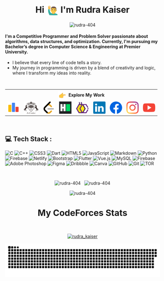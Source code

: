 <h1 align="center">Hi <img src="assets/hi_man.gif" width="40px" align="center"> I'm Rudra Kaiser</h1>

<p align="center"><img src="https://readme-typing-svg.demolab.com/?font=Kanit&duration=4000&pause=1000&color=37BDBD&width=435&lines=Competitive+Programmer;Problem+Solver;Self+Learner;Good+Listener;Detail+Oriented;Continuous+Learner&center=true&width=500&height=30" alt="rudra-404"></p>
<!--
Hi, emoji with googles ----- <img src="https://emojis.slackmojis.com/emojis/images/1531849430/4246/blob-sunglasses.gif?1531849430" width="30"/>
![Typing SVG](https://readme-typing-svg.demolab.com/?font=Kanit&duration=4000&pause=500&color=37BDBD&width=435&lines=Competitive+Programmer;Problem+Solver;Self+Learner;Good+Listener;Detail+Oriented;Continuous+Learner)
https://git.io/typing-svg -->

<!--
Bannar
![Frontend Developer](assets/bannar.png)
-->

#### I'm a **Competitive Programmer** and **Problem Solver** passionate about algorithms, data structures, and optimization. Currently, I'm pursuing my **Bachelor’s degree in Computer Science & Engineering** at **Premier University**.   

- I believe that every line of code tells a story.
- My journey in programming is driven by a blend of creativity and logic, where I transform my ideas into reality.

<br>
<table align="center">
  <tr>
    <th colspan="9"><img src="./assets/pointing.gif" width="30px" align="center"> Explore My Work</th>
  </tr>
  <tr>
    <td align="center">
      <a href="https://codeforces.com/profile/rudra_kaiser">
        <img src="https://github.com/rudra-404/rudra-404/blob/main/assets/codeforces.svg" alt='CodeForces' height='40'>
      </a>
    </td>
    <td>
      <a href="https://atcoder.jp/users/rudra_kaiser">
        <img src="https://github.com/rudra-404/rudra-404/blob/main/assets/atcoder.svg" alt='AtCoder' height='40'>
      </a>
    </td>
    <td>
      <a href="https://leetcode.com/u/rudra_kaiser/">
        <img src="https://github.com/rudra-404/rudra-404/blob/main/assets/leetcode.svg" alt='AtCoder' height='40'>
      </a>
    </td>
    <td>
      <a href="http://www.hackerrank.com/profile/rudrakaiser90">
        <img src="https://github.com/rudra-404/rudra-404/blob/main/assets/hackerrank.svg" alt='HackerRank' height='40'>
      </a>
    </td>
    <td>
      <a href="https://judge.beecrowd.com/en/profile/987444">
        <img src="https://github.com/rudra-404/rudra-404/blob/main/assets/beecrowd.png" alt='BeeCrowd' height='40'>
      </a>
    </td>
    <td>
      <a href="https://www.linkedin.com/in/rudrakaiser">
        <img src="https://github.com/CLorant/readme-social-icons/blob/main/large/colored/linkedin.svg" alt='LinkedIn' height='40'>
      </a>
    </td>
    <td>
      <a href="https://www.facebook.com/johan.edal">
        <img src="https://github.com/CLorant/readme-social-icons/blob/main/large/colored/facebook.svg" alt='facebook' height='40'>
      </a>
    </td>
    <td>
      <a href="https://www.instagram.com/rudra.kaiser?igsh=YmkzZ281anAzZWRu/">
        <img src="https://github.com/CLorant/readme-social-icons/blob/main/large/colored/instagram.svg" alt='Instagram' height='40'>
      </a>
    </td>
    <td>
      <a href="https://www.youtube.com/@rudrakaiser">
        <img src="assets/youtube.svg" alt='YouTube' height='40'>
      </a>
    </td>
  </tr>
</table>


<!--

[<img src='https://cdn.jsdelivr.net/npm/simple-icons@3.0.1/icons/github.svg' alt='github' height='40'>](https://github.com/rudra-404)    [<img src='https://cdn.jsdelivr.net/npm/simple-icons@3.0.1/icons/linkedin.svg' alt='linkedin' height='40'>](https://www.linkedin.com/in/rudra-kaiser-931b5b2b0?utm_source=share&utm_campaign=share_via&utm_content=profile&utm_medium=android_app/)    [<img src='https://cdn.jsdelivr.net/npm/simple-icons@3.0.1/icons/facebook.svg' alt='facebook' height='40'>](https://www.facebook.com/johan.edal?mibextid=ZbWKwL)    [<img src='https://cdn.jsdelivr.net/npm/simple-icons@3.0.1/icons/instagram.svg' alt='instagram' height='40'>](https://www.instagram.com/rudra.kaiser?igsh=YmkzZ281anAzZWRu/)    [<img src='https://cdn.jsdelivr.net/npm/simple-icons@3.0.1/icons/codeforces.svg' alt='codeforces' height='40'>](https://codeforces.com/profile/rudra_kaiser) 

light : [![trophy](https://github-profile-trophy.vercel.app/?username=ryo)](https://github.com/ryo-ma/github-profile-trophy)

dark : [![trophy](https://github-profile-trophy.vercel.app/?username=ryo-ma&theme=onedark)](https://github.com/ryo-ma/github-profile-trophy)

[![Top Langs](https://github-readme-stats.vercel.app/api/top-langs/?username=rudra-404)](https://github.com/anuraghazra/github-readme-stats)
-->

<!--

## My Experties 

### Languages & Frameworks :
| C | C++ | JS | Python | Dart | Flutter |
|---|-----|----|--------|------|---------|
|  <a href="#experties"><img src="https://github.com/devicons/devicon/blob/master/icons/c/c-original.svg" title="C"  alt="C" width="55" height="55"/></a> | <a href="#experties"><img src="https://github.com/devicons/devicon/blob/master/icons/cplusplus/cplusplus-original.svg" title="C++"  alt="C++" width="55" height="55"/></a> | <a href="#experties"><img src="https://github.com/devicons/devicon/blob/master/icons/javascript/javascript-original.svg" title="JavaScript" alt="JavaScript" width="55" height="55"/></a> | <a href="#experties"><img src="https://github.com/devicons/devicon/blob/master/icons/python/python-original.svg" title="Python"  alt="Python" width="55" height="55"/></a> | <a href="#experties"><img src="https://github.com/devicons/devicon/blob/master/icons/dart/dart-original.svg" title="Dart" alt="Dart" width="55" height="55"/></a> | <a href="#experties"><img src="https://github.com/devicons/devicon/blob/master/icons/flutter/flutter-original.svg" title="Flutter" alt="Flutter" width="55" height="55"/></a> |


### OS :

| Windows | Linux | Android |
|---------|-------|---------|
| <a href="#experties"><img src="https://github.com/devicons/devicon/blob/master/icons/windows11/windows11-original.svg" title="Windows" alt="Windows" width="55" height="55"/></a> | <a href="#experties"><img src="https://github.com/devicons/devicon/blob/master/icons/linux/linux-original.svg" title="Linux" alt="Linux" width="55" height="55"/></a> | <a href="#experties"><img src="https://github.com/devicons/devicon/blob/master/icons/android/android-plain.svg" title="Android" alt="Android" width="55" height="55"/></a> |

-->
<br>

## 💻 Tech Stack :
![C](https://img.shields.io/badge/c-%2300599C.svg?style=for-the-badge&logo=c&logoColor=white) ![C++](https://img.shields.io/badge/c++-%2300599C.svg?style=for-the-badge&logo=c%2B%2B&logoColor=white) ![CSS3](https://img.shields.io/badge/css3-%231572B6.svg?style=for-the-badge&logo=css3&logoColor=white) ![Dart](https://img.shields.io/badge/dart-%230175C2.svg?style=for-the-badge&logo=dart&logoColor=white) ![HTML5](https://img.shields.io/badge/html5-%23E34F26.svg?style=for-the-badge&logo=html5&logoColor=white) ![JavaScript](https://img.shields.io/badge/javascript-%23323330.svg?style=for-the-badge&logo=javascript&logoColor=%23F7DF1E) ![Markdown](https://img.shields.io/badge/markdown-%23000000.svg?style=for-the-badge&logo=markdown&logoColor=white) ![Python](https://img.shields.io/badge/python-3670A0?style=for-the-badge&logo=python&logoColor=ffdd54) ![Firebase](https://img.shields.io/badge/firebase-%23039BE5.svg?style=for-the-badge&logo=firebase) ![Netlify](https://img.shields.io/badge/netlify-%23000000.svg?style=for-the-badge&logo=netlify&logoColor=#00C7B7) ![Bootstrap](https://img.shields.io/badge/bootstrap-%238511FA.svg?style=for-the-badge&logo=bootstrap&logoColor=white) ![Flutter](https://img.shields.io/badge/Flutter-%2302569B.svg?style=for-the-badge&logo=Flutter&logoColor=white) ![Vue.js](https://img.shields.io/badge/vue.js-%2335495e.svg?style=for-the-badge&logo=vuedotjs&logoColor=%234FC08D) ![MySQL](https://img.shields.io/badge/mysql-4479A1.svg?style=for-the-badge&logo=mysql&logoColor=white) ![Firebase](https://img.shields.io/badge/firebase-a08021?style=for-the-badge&logo=firebase&logoColor=ffcd34) ![Adobe Photoshop](https://img.shields.io/badge/adobe%20photoshop-%2331A8FF.svg?style=for-the-badge&logo=adobe%20photoshop&logoColor=white) ![Figma](https://img.shields.io/badge/figma-%23F24E1E.svg?style=for-the-badge&logo=figma&logoColor=white) ![Dribbble](https://img.shields.io/badge/Dribbble-EA4C89?style=for-the-badge&logo=dribbble&logoColor=white) ![Canva](https://img.shields.io/badge/Canva-%2300C4CC.svg?style=for-the-badge&logo=Canva&logoColor=white) ![GitHub](https://img.shields.io/badge/github-%23121011.svg?style=for-the-badge&logo=github&logoColor=white) ![Git](https://img.shields.io/badge/git-%23F05033.svg?style=for-the-badge&logo=git&logoColor=white) ![TOR](https://img.shields.io/badge/tor-%237E4798.svg?style=for-the-badge&logo=tor-project&logoColor=white)

<br>

<p align="center"><img align="center" src="https://github-readme-stats.vercel.app/api/top-langs/?username=rudra-404&theme=highcontrast&hide_border=false&include_all_commits=true&count_private=true&layout=compact" alt="rudra-404" /> &nbsp; <img align="center" src="https://nirzak-streak-stats.vercel.app/?user=rudra-404&theme=highcontrast&hide_border=false" alt="rudra-404" /></p>
<!-- This Section : https://gprm.itsvg.in -->

<p align="center"><img align="center" src="http://github-profile-summary-cards.vercel.app/api/cards/profile-details?username=rudra-404&theme=codeSTACKr" alt="rudra-404" /></p>
<!-- This Section : https://github-profile-summary-cards.vercel.app/  theme : vision_friendly_dark-->

<h1 align="center">My CodeForces Stats</h1><br>
<p align="center"><a href="https://codeforces.com/profile/rudra_kaiser"><img align="center" src="https://codeforces-readme-stats.vercel.app/api/card?username=rudra_kaiser&theme=radical&disable_animations=false&show_icons=true&force_username=true" alt="rudra_kaiser" /></a></p>
<!-- This Section : https://codeforces-readme-stats.vercel.app/ -->


<!--
<p align="center"><img align="center" src="http://github-profile-summary-cards.vercel.app/api/cards/most-commit-language?username=rudra-404&theme=vision_friendly_dark" alt="rudra-404" /> &nbsp; <img align="center" src="http://github-profile-summary-cards.vercel.app/api/cards/repos-per-language?username=rudra-404&theme=vision_friendly_dark" alt="rudra-404" /></p>
-->
<!-- This Section : https://github-profile-summary-cards.vercel.app/  theme : vision_friendly_dark-->

<!--
GitHub : Trophie
<p align="center"> <img src="https://github-profile-trophy.vercel.app/?username=rudra-404&theme=radical&no-frame=true&no-bg=true&margin-w=4" alt="rudra-404" /> </p>
-->
<!-- This Section : https://gprm.itsvg.in -->


<p align="center">
 <a href="#experties"><img width="1000" src="assets/snake.svg" alt="snake"/></a>
</p>

<!--
Dev Icon Link  :  https://github.com/devicons/devicon/blob/master/icons/
-->
